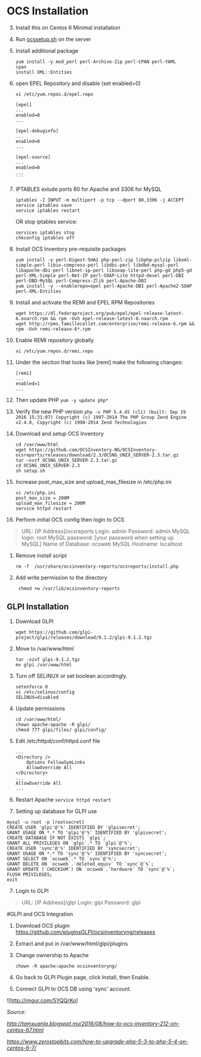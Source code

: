 # OCS Installation
3. Install this on Centos 6 Minimal installation

2. Run [ocssetup.sh](https://github.com/muhamadfaiz/OCS-and-Fusion-Inventory-Installation/blob/master/ocssetup.sh) on the server
3. Install additional package 

    ```
    yum install -y mod_perl perl-Archive-Zip perl-CPAN perl-YAML
    cpan
    install XML::Entities
    ```
4. open EPEL Repository and disable (set enabled=0)

    `````
    vi /etc/yum.repos.d/epel.repo
    
    [epel]
	...
    enabled=0
	...

    [epel-debuginfo]
	...
    enabled=0
    ...

    [epel-source]
    ...
    enabled=0
    ...
    ```
1.  IPTABLES exlude ports 80 for Apache and 3306 for MySQL

    ```
    iptables -I INPUT -m multiport -p tcp --dport 80,3306 -j ACCEPT
    service iptables save
    service iptables restart
    ```
    
	OR stop iptables service:
    ```
    services iptables stop
    chkconfig iptables off
    ```
    
1. Install OCS Inventory pre-requisite packages
    ```
	yum install -y perl-Digest-SHA1 php-pecl-zip libphp-pclzip libxml-simple-perl libio-compress-perl libdbi-perl libdbd-mysql-perl libapache-dbi-perl libnet-ip-perl libsoap-lite-perl php-gd php5-gd perl-XML-Simple perl-Net-IP perl-SOAP-Lite httpd-devel perl-DBI perl-DBD-MySQL perl-Compress-Zlib perl-Apache-DBI
	yum install -y --enablerepo=epel perl-Apache-DBI perl-Apache2-SOAP perl-XML-Entities
    ```

1. Install and activate the REMI and EPEL RPM Repositories

    ```
    wget https://dl.fedoraproject.org/pub/epel/epel-release-latest-6.noarch.rpm && rpm -Uvh epel-release-latest-6.noarch.rpm
    wget http://rpms.famillecollet.com/enterprise/remi-release-6.rpm && rpm -Uvh remi-release-6*.rpm
    ```

1. Enable REMI repository globally

    ```
    vi /etc/yum.repos.d/remi.repo
    ```
1.	Under the section that looks like [remi] make the following changes:

    ```
    [remi]
	...
    enabled=1
	...
    ```
1.    Then update PHP
    ```
    yum -y update php*
    ```
1.    Verify the new PHP version
    ```
    php -v
	PHP 5.4.45 (cli) (built: Sep 19 2016 15:31:07)
	Copyright (c) 1997-2014 The PHP Group
	Zend Engine v2.4.0, Copyright (c) 1998-2014 Zend Technologies
    ```
1. Download and setup OCS Inventory

    ```
    cd /var/www/html
    wget https://github.com/OCSInventory-NG/OCSInventory-ocsreports/releases/download/2.3/OCSNG_UNIX_SERVER-2.3.tar.gz
    tar –xvzf OCSNG_UNIX_SERVER-2.3.tar.gz
    cd OCSNG_UNIX_SERVER-2.3
    sh setup.sh
    ```

1. Increase post_max_size and upload_max_filesize in /etc/php.ini
    ```
    vi /etc/php.ini
    post_max_size = 200M
    upload_max_filesize = 200M
    service httpd restart
    ```

1. Perform initial OCS config then login to OCS 
> URL: [IP Address]/ocsreports
> Login: admin
> Password: admin
>  MySQL login: root
MySQL password: [your password when setting up MySQL]
Name of Database: ocsweb
MySQL Hostname: localhost

1. Remove install script
	
    ```rm -f  /usr/share/ocsinventory-reports/ocsreports/install.php```

1. Add write permission to the directory

	``` chmod +w /var/lib/ocsinventory-reports```

## GLPI Installation

1. Download GLPI

    ```wget https://github.com/glpi-project/glpi/releases/download/9.1.2/glpi-9.1.2.tgz```

2. Move to /var/www/html
    ```
    tar -xzvf glpi-9.1.2.tgz
    mv glpi /var/www/html
    ```
    
3. Turn off SELINUX or set boolean accordingly.

	```
    setenforce 0
    vi /etc/selinux/config
    SELINUX=disabled
    ```

4. Update permissions
    ```
    cd /var/www/html/
    chown apache:apache -R glpi/
    chmod 777 glpi/files/ glpi/config/
    ```
    
4. Edit /etc/httpd/conf/httpd.conf file
    ```
    ...
    <Directory />
        Options FollowSymLinks
        AllowOverride All
    </Directory>
    ...
    AllowOverride All
	...
    ```
    
5. Restart Apache ```service httpd restart```

6. Setting up database for GLPI use
```
mysql -u root -p [rootsecret]
CREATE USER 'glpi'@'%' IDENTIFIED BY 'glpisecret';
GRANT USAGE ON *.* TO 'glpi'@'%' IDENTIFIED BY 'glpisecret';
CREATE DATABASE IF NOT EXISTS `glpi`;
GRANT ALL PRIVILEGES ON `glpi`.* TO `glpi`@'%';
CREATE USER 'sync'@'%' IDENTIFIED BY 'syncsecret';
GRANT USAGE ON *.* TO 'sync'@'%' IDENTIFIED BY 'syncsecret';
GRANT SELECT ON `ocsweb`.* TO `sync`@'%';
GRANT DELETE ON `ocsweb`.`deleted_equiv` TO `sync`@`%`;
GRANT UPDATE (`CHECKSUM`) ON `ocsweb`.`hardware` TO `sync`@`%`;
FLUSH PRIVILEGES;
exit
```
7. Login to GLPI

> URL: [IP Address]/glpi
> Login: glpi
> Password: glpi

#GLPI and OCS Integration

1. Download OCS plugin https://github.com/pluginsGLPI/ocsinventoryng/releases

2. Extract and put in /var/www/html/glpi/plugins

3. Change ownership to Apache

	```chown -R apache:apache ocsinventoryng/```
    
4. Go back to GLPI Plugin page, click Install, then Enable.

5. Connect GLPI to OCS DB using 'sync' account.

![http://imgur.com/5YQQrKo]

*Source:*

*http://tamxuanla.blogspot.my/2016/08/how-to-ocs-inventory-212-on-centos-67.html*

*https://www.zerostopbits.com/how-to-upgrade-php-5-3-to-php-5-4-on-centos-6-7/*